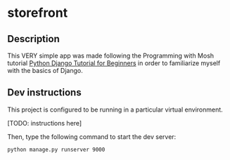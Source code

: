 # storefront

## Description

This VERY simple app was made following the Programming with Mosh tutorial [Python Django Tutorial for Beginners](https://www.youtube.com/watch?v=rHux0gMZ3Eg) in order to familiarize myself with the basics of Django.

## Dev instructions

This project is configured to be running in a particular virtual environment. 

[TODO: instructions here]

Then, type the following command to start the dev server:

`python manage.py runserver 9000`